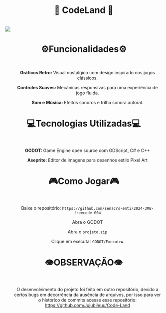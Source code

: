 <!DOCTYPE html>
<html lang="pt-BR">
<head>
    <meta charset="UTF-8">
    <meta name="viewport" content="width=device-width, initial-scale=1.0">
</head>
<body>

<h1 align="center">🧙 CodeLand 🧙</h1>
<br>
<img src="https://s10.aconvert.com/convert/p3r68-cdx67/aeri8-gbmrt.jpg">

<h1 align="center">⚙️Funcionalidades⚙️</h1>
<br>
<ul>
    <p align="center"><strong>Gráficos Retro: </strong> Visual nostálgico com design inspirado nos jogos clássicos.</li></p>
    <p align="center"><strong>Controles Suaves: </strong> Mecânicas responsivas para uma experiência de jogo fluida.</li></p>
    <p align="center"><strong>Som e Música: </strong> Efeitos sonoros e trilha sonora autoral.</li></p>
</ul>

<h1 align="center">💻Tecnologias Utilizadas💻</h1>
<br>
<ul>
    <p align="center"><strong>GODOT: </strong> Game Engine open source com GDScript, C# e C++</li></p>
    <p align="center"><strong>Aseprite: </strong>Editor de imagens para desenhos estilo Pixel Art</p>
</ul>

<h1 align="center">🎮Como Jogar🎮</h1>
<br>
<ol>
    <p align="center"> Baixe o repositório: <code>https://github.com/senacrs-emti/2024-3MB-freecode-G04</code></p>
    <p align="center">Abra o GODOT</p>
    <p align="center"> Abra o <code>projeto.zip</code></p>
    <p align="center">Clique em executar <code>GODOT/Execute▶️</code></p>
</ol>

<h1 align="center">👁OBSERVAÇÃO👁</h1>
<br>
<ol>
    <p align="center">O desenvolvimento do projeto foi feito em outro repositório, devido a certos bugs em decorrência da ausência de arquivos, por isso para ver o histórico de commits acesse esse repositório: <a href="https://github.com/Jujubileuu/Code-Land" align="center">https://github.com/Jujubileuu/Code-Land</a> </p>
</ol>
